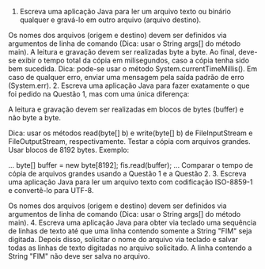 1. Escreva uma aplicação Java para ler um arquivo texto ou binário qualquer e gravá-lo em outro arquivo (arquivo destino).

Os nomes dos arquivos (origem e destino) devem ser definidos via argumentos de linha de comando (Dica: usar o String args[] do método main).
A leitura e gravação devem ser realizadas byte a byte.
Ao final, deve-se exibir o tempo total da cópia em milisegundos, caso a cópia tenha sido bem sucedida. Dica: pode-se usar o método System.currentTimeMillis().
Em caso de qualquer erro, enviar uma mensagem pela saída padrão de erro (System.err).
2. Escreva uma aplicação Java para fazer exatamente o que foi pedido na Questão 1, mas com uma única diferença:

A leitura e gravação devem ser realizadas em blocos de bytes (buffer) e não byte a byte.

Dica: usar os métodos read(byte[] b) e write(byte[] b) de FileInputStream e FileOutputStream, respectivamente. Testar a cópia com arquivos grandes. Usar blocos de 8192 bytes. Exemplo:

...
byte[] buffer = new byte[8192];
fis.read(buffer);
... 
Comparar o tempo de cópia de arquivos grandes usando a Questão 1 e a Questão 2.
3. Escreva uma aplicação Java para ler um arquivo texto com codificação ISO-8859-1 e convertê-lo para UTF-8.

Os nomes dos arquivos (origem e destino) devem ser definidos via argumentos de linha de comando (Dica: usar o String args[] do método main).
4. Escreva uma aplicação Java para obter via teclado uma sequência de linhas de texto até que uma linha contendo somente a String "FIM" seja digitada. Depois disso, solicitar o nome do arquivo via teclado e salvar todas as linhas de texto digitadas no arquivo solicitado. A linha contendo a String "FIM" não deve ser salva no arquivo.  